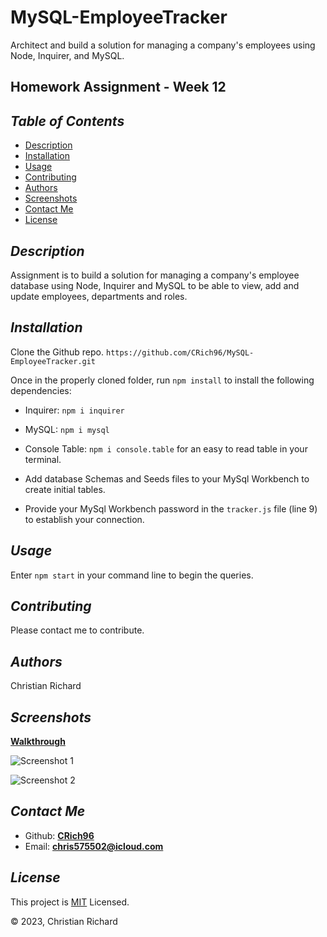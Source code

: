 # MySQL-EmployeeTracker
Architect and build a solution for managing a company's employees using Node, Inquirer, and MySQL.
## Homework Assignment - Week 12

## *Table of Contents*
- [Description](#description)
 - [Installation](#installation)
 - [Usage](#usage)
 - [Contributing](#contributing)
 - [Authors](#authors)
 - [Screenshots](#screenshots)
 - [Contact Me](#contact-me)
 - [License](#license)

## *Description* 
Assignment is to build a solution for managing a company's employee database using Node, Inquirer and MySQL to be able to view, add and update employees, departments and roles.

## *Installation* 
Clone the Github repo.
```https://github.com/CRich96/MySQL-EmployeeTracker.git```

Once in the properly cloned folder, run ```npm install``` to install the following dependencies:
 * Inquirer:  ```npm i inquirer```
 * MySQL:  ```npm i mysql``` 
 * Console Table:  ```npm i console.table``` for an easy to read table in your terminal.

 * Add database Schemas and Seeds files to your MySql Workbench to create initial tables.
 * Provide your MySql Workbench password in the ```tracker.js``` file (line 9) to establish your connection.

## *Usage*
 Enter ```npm start``` in your command line to begin the queries. 

## *Contributing* 
 Please contact me to contribute.

## *Authors* 
Christian Richard

## *Screenshots* 
**[Walkthrough](https://youtu.be/-tClYoEciMI)**

![Screenshot 1](./assets/tss3.png)

![Screenshot 2](./assets/TSS2.png)



## *Contact Me*
 - Github: **[CRich96](https://github.com/CRich96)**
 - Email: **[chris575502@icloud.com](mailto:chris575502@icloud.com)**

## *License* 
This project is [MIT](https://github.com/CRich96/MySQL-EmployeeTracker/blob/main/LICENSE) Licensed.
 
 &copy; 2023, Christian Richard